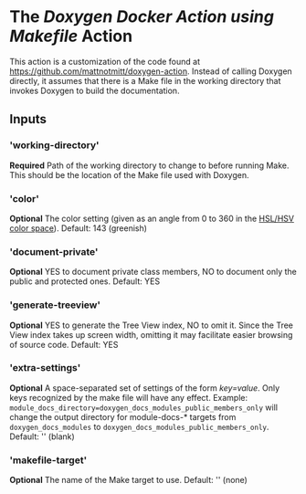 # The _Doxygen Docker Action using Makefile_ Action

This action is a customization of the code found at
https://github.com/mattnotmitt/doxygen-action.  Instead of calling
Doxygen directly, it assumes that there is a Make file in the working
directory that invokes Doxygen to build the documentation.

## Inputs

### 'working-directory'

**Required** Path of the working directory to change to before running
  Make.  This should be the location of the Make file used with
  Doxygen.

### 'color'

**Optional** The color setting (given as an angle from 0 to 360 in the
  [HSL/HSV color space](https://en.wikipedia.org/wiki/HSL_and_HSV)).
  Default: 143 (greenish)

### 'document-private'

**Optional** YES to document private class members, NO to document
only the public and protected ones.  Default: YES

### 'generate-treeview'

**Optional** YES to generate the Tree View index, NO to omit it.
Since the Tree View index takes up screen width, omitting it may
facilitate easier browsing of source code.  Default: YES

### 'extra-settings'

**Optional** A space-separated set of settings of the form
*key=value*.  Only keys recognized by the make file will have any
effect.  Example:
`module_docs_directory=doxygen_docs_modules_public_members_only` will
change the output directory for module-docs-* targets from
`doxygen_docs_modules` to
`doxygen_docs_modules_public_members_only`. Default: '' (blank)

### 'makefile-target'

**Optional** The name of the Make target to use.  Default: '' (none)
